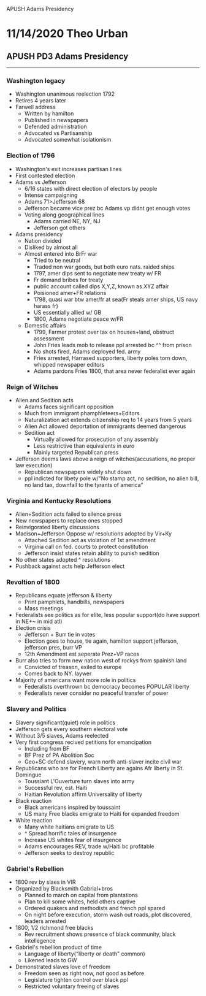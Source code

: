 APUSH Adams Presidency

# 11/14/2020 Theo Urban
## APUSH PD3 Adams Presidency
***
### Washington legacy
 - Washington unanimous reelection 1792
 - Retires 4 years later
 - Farwell address
	 - Written by hamilton
	 - Published in newspapers
	 - Defended administration
	 - Advocated vs Partisanship
	 - Advocated somewhat isolationism

### Election of 1796
 - Washington's exit increases partisan lines
 - First contested election
 - Adams vs Jefferson
	 - 6/16 states with direct election of electors by people 
	 - Intense campaigning
	 - Adams 71>Jefferson 68
	 - Jefferson became vice prez bc Adams vp didnt get enough votes
	 - Voting along geographical lines
		 - Adams carried NE, NY, NJ
		 - Jefferson got others
 - Adams presidency
	 - Nation divided
	 - Disliked by almost all
	 - Almost entered into BrFr war
		 - Tried to be neutral
		 - Traded non war goods, but both euro nats. raided ships
		 - 1797, amer dips sent to negotiate new treaty w/ FR
		 - Fr demand bribes for treaty
		 - public account called dips X,Y,Z, known as XYZ affair
		 - Poisioned amer+FR relations
		 - 1798, quasi war btw amer/fr at sea(Fr steals amer ships, US navy harass fr)
		 - US essentially allied w/ GB
		 - 1800, Adams negotiate peace w/FR
	 - Domestic affairs
		 - 1799, Farmer protest over tax on houses+land, obstruct assessment
		 - John Fries leads mob to release ppl arrested bc ^^ from prison
		 - No shots fired, Adams deployed fed. army
		 - Fries arrested, Harrased supporters, liberty poles torn down, whipped newspaper editors
		 - Adams pardons Fries 1800, that area never federalist ever again

### Reign of Witches
 - Alien and Sedition acts
	 - Adams faces significant opposition
	 - Much from immigrant phamphleteers+Editors
	 - Naturalization act extends citizenship req to 14 years from 5 years
	 - Alien Act allowed deportation of immigrants deemed dangerous
	 - Sedition act 
		 - Virtually allowed for prosecution of any assembly
		 - Less restrictive than equivalents in euro
		 - Mainly targeted Republican press
 - Jefferson deems laws above a reign of witches(accusations, no proper law execution)
	 - Republican newspapers widely shut down
	 - ppl indicted for libety pole w/"No stamp act, no sedition, no alien bill, no land tax, downfall to the tyrants of america"

### Virginia and Kentucky Resolutions
 - Alien+Sedition acts failed to silence press
 - New newspapers to replace ones stopped
 - Reinvigorated liberty discussions
 - Madison+Jefferson Oppose w/ resolutions adopted by Vir+Ky
	 - Attached Sedition act as violation of 1st amendment
	 - Virginia call on fed. courts to protect constitution
	 - Jefferson insist states retain ability to punish sedition
 - No other states adopted ^ resolutions
 - Pushback against acts help Jefferson elect

### Revoltion of 1800
 - Republicans equate jefferson & liberty
	 - Print pamphlets, handbills, newspapers
	 - Mass meetings
 - Federalists see politics as for elite, less popular support(do have support in NE+~ in mid atl)
 - Election crisis
	 - Jefferson + Burr tie in votes
	 - Election goes to house, tie again, hamilton support jefferson, jefferson pres, burr VP
	 - 12th Amendment est seperate Prez+VP races
 - Burr also tries to form new nation west of rockys from spainish land
	 - Convicted of treason, exiled to europe
	 - Comes back to NY. laywer
 - Majority of americans want more role in politics
	 - Federalists overthrown bc democracy becomes POPULAR liberty
	 - Federalists never consider no peaceful transfer of power

### Slavery and Politics
 - Slavery significant(quiet) role in politics
 - Jefferson gets every southern electoral vote
 - Without 3/5 slaves, Adams reelected
 - Very first congress recived petitions for emancipation
	 - Including from BF
	 - BF Prez of PA Abolition Soc
	 - Geo+SC defend slavery, warn north anti-slaver incite civil war
 - Republicans who are for French Liberty are agains Afr liberty in St. Domingue
	 - Toussiant L'Ouverture turn slaves into army
	 - Successful rev, est. Haiti
	 - Haitian Revolution affirm Universality of liberty
 - Black reaction
	 - Black americans inspired by toussaint
	 - US many Free blacks emigrate to Haiti for expanded freedom
 - White reaction
	 - Many white haitians emigrate to US
	 - ^ Spread horrific tales of insurgence
	 - Increase US whites fear of insurgence
	 - Adams encourages REV, trade w/Haiti bc profitable
	 - Jefferson seeks to destroy republic

### Gabriel's Rebellion
 - 1800 rev by slaes in VIR
 - Organized by Blacksmith Gabrial+bros
	 - Planned to march on capital from plantations
	 - Plan to kill some whites, held others captive
	 - Ordered quakers and methodists and french ppl spared
	 - On night before execution, storm wash out roads, plot discovered, leaders arrested
 - 1800, 1/2 richmond free blacks
	 - Rev recruitment shows presence of black community, black intellegence
 - Gabriel's rebellion product of time
	 - Language of liberty("liberty or death" common)
	 - Likened leads to GW
 - Demonstrated slaves love of freedom
	 - Freedom seen as right now, not good as before
	 - Legislature tighten control over black ppl
	 - Restricted voluntary freeing of slaves